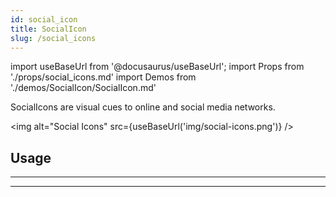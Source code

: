 ```yaml
---
id: social_icon
title: SocialIcon
slug: /social_icons
---
```


import useBaseUrl from '@docusaurus/useBaseUrl';
import Props from './props/social_icons.md'
import Demos from './demos/SocialIcon/SocialIcon.md'

SocialIcons are visual cues to online and social media networks.

<img alt="Social Icons" src={useBaseUrl('img/social-icons.png')} />

## Usage

<Demos />

---

<Props />

---
